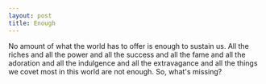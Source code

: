 ```yaml
---
layout: post
title: Enough
---
```


No amount of what the world has to offer is enough to sustain us. All the riches and all the power and all the success and all the fame and all the adoration and all the indulgence and all the extravagance and all the things we covet most in this world are not enough. So, what's missing?
